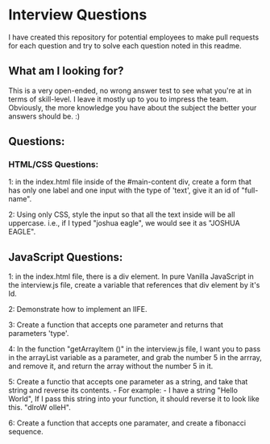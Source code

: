 # Interview Questions

I have created this repository for potential employees to make pull requests for each question and try to solve each question noted in this readme.

## What am I looking for?
This is a very open-ended, no wrong answer test to see what you're at in terms of skill-level. I leave it mostly up to you to impress the team. Obviously, the more knowledge you have about the subject the better your answers should be. :)

## Questions:

### HTML/CSS Questions:
1: in the index.html file inside of the #main-content div, create a form that has only one label and one input with the type of 'text', give it an id of "full-name".

2: Using only CSS, style the input so that all the text inside will be all uppercase. i.e., if I typed "joshua eagle", we would see it as "JOSHUA EAGLE". 

## JavaScript Questions:
1: in the index.html file, there is a div element. In pure Vanilla JavaScript in the interview.js file, create a variable that references that div element by it's Id.

2: Demonstrate how to implement an IIFE.

3: Create a function that accepts one parameter and returns that parameters 'type'.

4: In the function "getArrayItem ()" in the interview.js file, I want you to pass in the arrayList variable as a parameter, and grab the number 5 in the arrray, and remove it, and return the array without the number 5 in it.

5: Create a functio that accepts one parameter as a string, and take that string and reverse its contents.
    - For example:
        - I have a string "Hello World", If I pass this string into your function, it should reverse it to look like this. "dlroW olleH".

6: Create a function that accepts one paramater, and create a fibonacci sequence.
 